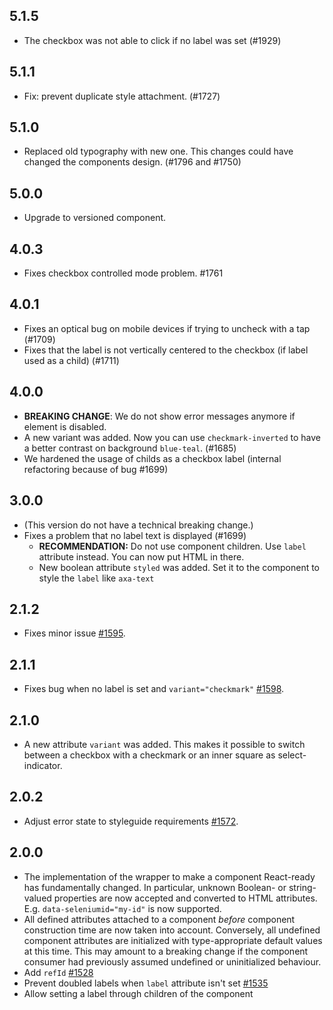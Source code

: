 ## 5.1.5

- The checkbox was not able to click if no label was set (#1929)

## 5.1.1

- Fix: prevent duplicate style attachment. (#1727)

## 5.1.0

- Replaced old typography with new one. This changes could have changed the components design. (#1796 and #1750)

## 5.0.0

- Upgrade to versioned component.

## 4.0.3

- Fixes checkbox controlled mode problem. #1761

## 4.0.1

- Fixes an optical bug on mobile devices if trying to uncheck with a tap (#1709)
- Fixes that the label is not vertically centered to the checkbox (if label used as a child) (#1711)

## 4.0.0

- **BREAKING CHANGE**: We do not show error messages anymore if element is disabled.
- A new variant was added. Now you can use `checkmark-inverted` to have a better contrast on background `blue-teal`. (#1685)
- We hardened the usage of childs as a checkbox label (internal refactoring because of bug #1699)

## 3.0.0

- (This version do not have a technical breaking change.)
- Fixes a problem that no label text is displayed (#1699)
  - **RECOMMENDATION:** Do not use component children. Use `label` attribute instead. You can now put HTML in there.
  - New boolean attribute `styled` was added. Set it to the component to style the `label` like `axa-text`

## 2.1.2

- Fixes minor issue [#1595](https://github.com/axa-ch/patterns-library/issues/1595).

## 2.1.1

- Fixes bug when no label is set and `variant="checkmark"` [#1598](https://github.com/axa-ch/patterns-library/issues/1598).

## 2.1.0

- A new attribute `variant` was added. This makes it possible to switch between a checkbox with a checkmark or an inner square as select-indicator.

## 2.0.2

- Adjust error state to styleguide requirements [#1572](https://github.com/axa-ch/patterns-library/issues/1572).

## 2.0.0

- The implementation of the wrapper to make a component React-ready has
  fundamentally changed. In particular, unknown Boolean- or
  string-valued properties are now accepted and converted to HTML
  attributes. E.g. `data-seleniumid="my-id"` is now supported.
- All defined attributes attached to a component _before_ component
  construction time are now taken into account. Conversely, all undefined
  component attributes are initialized with type-appropriate default
  values at this time. This may amount to a breaking change if the
  component consumer had previously assumed undefined or uninitialized
  behaviour.
- Add `refId` [#1528](https://github.com/axa-ch/patterns-library/pull/1528)
- Prevent doubled labels when `label` attribute isn't set [#1535](https://github.com/axa-ch/patterns-library/pull/1535)
- Allow setting a label through children of the component
